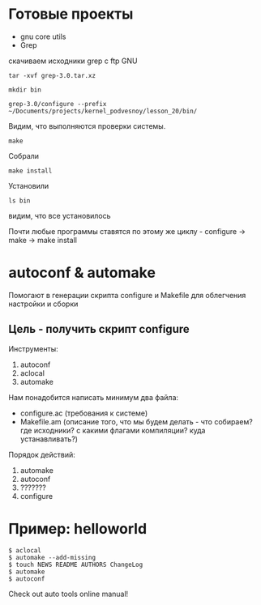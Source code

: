 # Готовые проекты
* gnu core utils
* Grep

скачиваем исходники grep с ftp GNU

```
tar -xvf grep-3.0.tar.xz
```

```
mkdir bin
```


```
grep-3.0/configure --prefix ~/Documents/projects/kernel_podvesnoy/lesson_20/bin/
```

Видим, что выполняются проверки системы.

```
make
```
Собрали

```
make install
```
Установили
```
ls bin
``` 
видим, что все установилось

Почти любые программы ставятся по этому же циклу - configure -> make -> make install


# autoconf & automake
Помогают в генерации скрипта configure и Makefile для облегчения настройки и сборки

## Цель - получить скрипт configure
Инструменты:
1. autoconf
2. aclocal
3. automake

Нам понадобится написать минимум два файла:
* configure.ac (требования к системе)
* Makefile.am (описание того, что мы будем делать - что собираем? где исходники? с какими флагами компиляции? куда устанавливать?)

Порядок действий:
1. automake
2. autoconf
3. ???????
4. configure

# Пример: helloworld
```
$ aclocal
$ automake --add-missing
$ touch NEWS README AUTHORS ChangeLog
$ automake
$ autoconf
```
Check out auto tools online manual!

